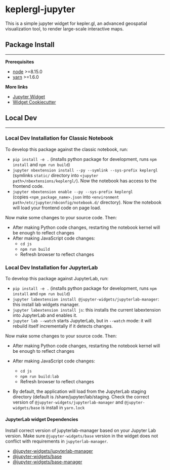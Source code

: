 # keplergl-jupyter

This is a simple jupyter widget for kepler.gl, an advanced geospatial visualization tool, to render large-scale interactive maps.

## Package Install

---

**Prerequisites**

- [node](http://nodejs.org/) >=8.15.0
- [yarn](https://yarnpkg.com/en/docs/install#mac-stable) >=1.6.0

**More links**

- [Jupyter Widget](https://ipywidgets.readthedocs.io/en/stable/examples/Widget%20Custom.html)
- [Widget Cookiecutter](https://github.com/jupyter-widgets/widget-cookiecutter)

## Local Dev

---

### Local Dev Installation for Classic Notebook

To develop this package against the classic notebook, run:

- `pip install -e .` (installs python package for development, runs `npm install` and `npm run build`)
- `jupyter nbextension install --py --symlink --sys-prefix keplergl`\
  (symlinks `static/` directory into `<jupyter path>/nbextensions/keplergl/`). Now the notebook has access to the frontend code.
- `jupyter nbextension enable --py --sys-prefix keplergl`\
  (copies `<npm_package_name>.json` into `<environment path>/etc/jupyter/nbconfig/notebook.d/` directory). Now the notebook will load your frontend code on page load.

Now make some changes to your source code. Then:

- After making Python code changes, restarting the notebook kernel will be enough to reflect changes
- After making JavaScript code changes:
  - `cd js`
  - `npm run build`
  - Refresh browser to reflect changes

### Local Dev Installation for JupyterLab

To develop this package against JupyterLab, run:

- `pip install -e .` (installs python package for development, runs `npm install` and `npm run build`)
- `jupyter labextension install @jupyter-widgets/jupyterlab-manager`: this install lab widgets manager.
- `jupyter labextension install js`: this installs the current labextension into JupyterLab and enables it.
- `jupyter lab --watch` starts JupyterLab, but in `--watch` mode: it will rebuild itself incrementally if it detects changes.

Now make some changes to your source code. Then:

- After making Python code changes, restarting the notebook kernel will be enough to reflect changes
- After making JavaScript code changes:

  - `cd js`
  - `npm run build:lab`
  - Refresh browser to reflect changes

- By default, the application will load from the JupyterLab staging directory (default is <sys-prefix>/share/jupyter/lab/staging. Check the correct version of `@jupyter-widgets/jupyterlab-manager` and `@jupyter-widgets/base` is install in `yarn.lock`

#### JupyterLab widget Dependencies

Install correct version of jupyterlab-manager based on your Jupyter Lab version. Make sure `@jupyter-widgets/base` version in the widget does not conflict with requirements in `jupyterlab-manager`.

- [@jupyter-widgets/jupyterlab-manager](https://github.com/jupyter-widgets/ipywidgets/tree/master/packages/jupyterlab-manager)
- [@jupyter-widgets/base](https://github.com/jupyter-widgets/ipywidgets/tree/master/packages/base)
- [@jupyter-widgets/base-manager](https://github.com/jupyter-widgets/ipywidgets/tree/master/packages/base-manager)
